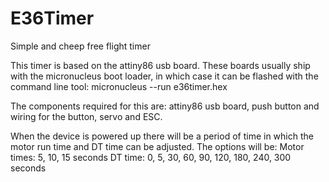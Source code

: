 # E36Timer
Simple and cheep free flight timer

This timer is based on the attiny86 usb board. These boards usually ship with the micronucleus boot loader, in which case it can be flashed with the command line tool: micronucleus --run e36timer.hex

The components required for this are: attiny86 usb board, push button and wiring for the button, servo and ESC.

When the device is powered up there will be a period of time in which the motor run time and DT time can be adjusted. The options will be: 
Motor times: 5, 10, 15 seconds
DT time: 0, 5, 30, 60, 90, 120, 180, 240, 300 seconds
